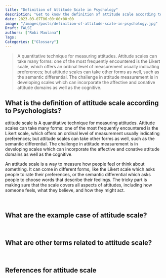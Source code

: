 ```yaml
---
title: "Definition of Attitude Scale in Psychology"
description: "Get to know the definition of attitude scale according to psychologists."
date: 2023-03-07T06:00:00+00:00
image: "/images/posts/definition-of-attitude-scale-in-psychology.jpg"
Draft: FALSE
authors: ["Robi Maulana"]
Tags: 
Categories: ["Glossary"]
---
```






> A quantitative technique for measuring attitudes. Attitude scales can take many forms: one of the most frequently encountered is the Likert scale, which offers an ordinal level of measurement usually indicating preferences; but attitude scales can take other forms as well, such as the semantic differential. The challenge in attitude measurement is in developing scales which can incorporate the affective and conative attitude domains as well as the cognitive.

## What is the definition of attitude scale according to Psychologists?

attitude scale is A quantitative technique for measuring attitudes. Attitude scales can take many forms: one of the most frequently encountered is the Likert scale, which offers an ordinal level of measurement usually indicating preferences; but attitude scales can take other forms as well, such as the semantic differential. The challenge in attitude measurement is in developing scales which can incorporate the affective and conative attitude domains as well as the cognitive.

An attitude scale is a way to measure how people feel or think about something. It can come in different forms, like the Likert scale which asks people to rate their preferences, or the semantic differential which asks people to choose words that describe their feelings. The tricky part is making sure that the scale covers all aspects of attitudes, including how someone feels, what they believe, and how they might act.

 

## What are the example case of attitude scale?

 

## What are other terms related to attitude scale?

 

## References for attitude scale
